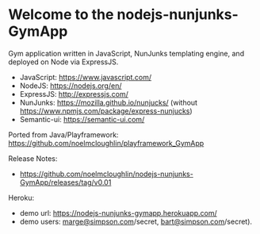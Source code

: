 Welcome to the nodejs-nunjunks-GymApp
======================================

Gym application written in JavaScript, NunJunks templating engine, and deployed on Node via ExpressJS.

* JavaScript: https://www.javascript.com/
* NodeJS: https://nodejs.org/en/
* ExpressJS: http://expressjs.com/
* NunJunks: https://mozilla.github.io/nunjucks/ (without https://www.npmjs.com/package/express-nunjucks)
* Semantic-ui: https://semantic-ui.com/

Ported from Java/Playframework: https://github.com/noelmcloughlin/playframework_GymApp

Release Notes:
* https://github.com/noelmcloughlin/nodejs-nunjunks-GymApp/releases/tag/v0.01

Heroku:
* demo url: https://nodejs-nunjunks-gymapp.herokuapp.com/ 
* demo users: marge@simpson.com/secret, bart@simpson.com/secret).
